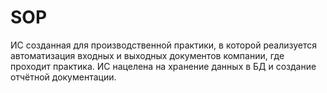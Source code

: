 # SOP
ИС созданная для производственной практики, в которой реализуется автоматизация входных и выходных документов компании, где проходит практика. ИС нацелена на хранение данных в БД и создание отчётной документации. 
